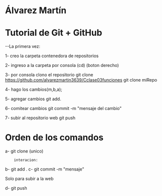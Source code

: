 ﻿# Álvarez Martín
# Tutorial de Git + GitHub


--La primera vez:

1- creo la carpeta contenedora de repositorios

2- ingreso a la carpeta por consola (cd) (boton derecho)

3- por consola clono el repositorio
		git clone https://github.com/alvarezmartin3639/Cclase03funciones
		git clone miRepo

4- hago los cambios(m,b,a);

5- agregar cambios 
		git add.

6- comitear cambios
		git commit -m "mensaje del cambio"

7- subir al repositorio web
		git push


# Orden de los comandos


a- git clone (unico)

		interacion:

b- git add .
c- git commit -m "mensaje"

Solo para subir a la web

d- git push 

		